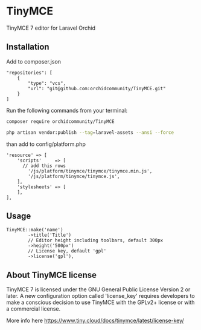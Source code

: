 # TinyMCE
TinyMCE 7 editor for Laravel Orchid

## Installation

Add to composer.json

```
"repositories": [
    {
        "type": "vcs",
        "url": "git@github.com:orchidcommunity/TinyMCE.git"
    }
]
```

Run the following commands from your terminal:

```bash
composer require orchidcommunity/TinyMCE
```

```bash
php artisan vendor:publish --tag=laravel-assets --ansi --force
```

than add to config/platform.php 

```
'resource' => [
    'scripts'     => [
      // add this rows
        '/js/platform/tinymce/tinymce/tinymce.min.js',
        '/js/platform/tinymce/tinymce.js',
    ],
    'stylesheets' => [
    ],
],
```

## Usage

```
TinyMCE::make('name')
        ->title('Title')
        // Editor height including toolbars, default 300px 
        ->height('500px')
        // License key, default 'gpl'
        ->license('gpl'),
```

## About TinyMCE license

TinyMCE 7 is licensed under the GNU General Public License Version 2 or later. A new configuration option called 
'license_key' requires developers to make a conscious decision to use TinyMCE with the GPLv2+ license or with a 
commercial license.

More info here https://www.tiny.cloud/docs/tinymce/latest/license-key/